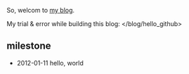 So, welcom to [my blog](http://zolunx10.github.com).

My trial & error while building this blog: </blog/hello_github>


## milestone
- 2012-01-11 hello, world
